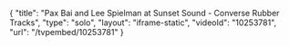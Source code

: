 {
    "title": "Pax Bai and Lee Spielman at Sunset Sound - Converse Rubber Tracks",
    "type": "solo",
    "layout": "iframe-static",
    "videoId": "10253781",
    "url": "\/tvpembed\/10253781"
}